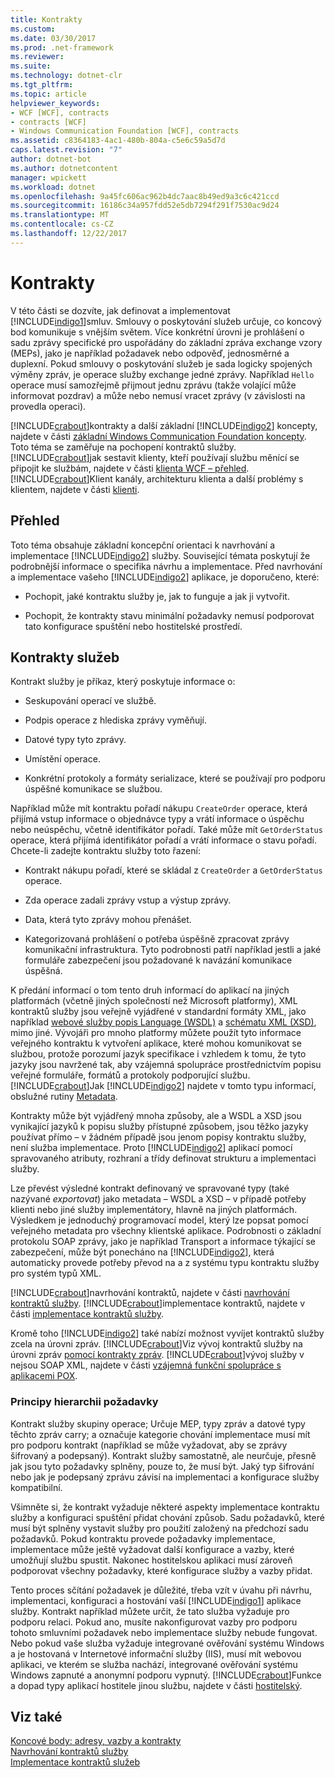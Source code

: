 ```yaml
---
title: Kontrakty
ms.custom: 
ms.date: 03/30/2017
ms.prod: .net-framework
ms.reviewer: 
ms.suite: 
ms.technology: dotnet-clr
ms.tgt_pltfrm: 
ms.topic: article
helpviewer_keywords:
- WCF [WCF], contracts
- contracts [WCF]
- Windows Communication Foundation [WCF], contracts
ms.assetid: c8364183-4ac1-480b-804a-c5e6c59a5d7d
caps.latest.revision: "7"
author: dotnet-bot
ms.author: dotnetcontent
manager: wpickett
ms.workload: dotnet
ms.openlocfilehash: 9a45fc606ac962b4dc7aac8b49ed9a3c6c421ccd
ms.sourcegitcommit: 16186c34a957fdd52e5db7294f291f7530ac9d24
ms.translationtype: MT
ms.contentlocale: cs-CZ
ms.lasthandoff: 12/22/2017
---
```

# <a name="contracts"></a>Kontrakty
V této části se dozvíte, jak definovat a implementovat [!INCLUDE[indigo1](../../../../includes/indigo1-md.md)]smluv. Smlouvy o poskytování služeb určuje, co koncový bod komunikuje s vnějším světem. Více konkrétní úrovni je prohlášení o sadu zprávy specifické pro uspořádány do základní zpráva exchange vzory (MEPs), jako je například požadavek nebo odpověď, jednosměrné a duplexní. Pokud smlouvy o poskytování služeb je sada logicky spojených výměny zpráv, je operace služby exchange jedné zprávy. Například `Hello` operace musí samozřejmě přijmout jednu zprávu (takže volající může informovat pozdrav) a může nebo nemusí vracet zprávy (v závislosti na provedla operaci).  
  
 [!INCLUDE[crabout](../../../../includes/crabout-md.md)]kontrakty a další základní [!INCLUDE[indigo2](../../../../includes/indigo2-md.md)] koncepty, najdete v části [základní Windows Communication Foundation koncepty](../../../../docs/framework/wcf/fundamental-concepts.md). Toto téma se zaměřuje na pochopení kontraktů služby. [!INCLUDE[crabout](../../../../includes/crabout-md.md)]jak sestavit klienty, kteří používají službu měnící se připojit ke službám, najdete v části [klienta WCF – přehled](../../../../docs/framework/wcf/wcf-client-overview.md). [!INCLUDE[crabout](../../../../includes/crabout-md.md)]Klient kanály, architekturu klienta a další problémy s klientem, najdete v části [klienti](../../../../docs/framework/wcf/feature-details/clients.md).  
  
## <a name="overview"></a>Přehled  
 Toto téma obsahuje základní koncepční orientaci k navrhování a implementace [!INCLUDE[indigo2](../../../../includes/indigo2-md.md)] služby. Související témata poskytují že podrobnější informace o specifika návrhu a implementace. Před navrhování a implementace vašeho [!INCLUDE[indigo2](../../../../includes/indigo2-md.md)] aplikace, je doporučeno, které:  
  
-   Pochopit, jaké kontraktu služby je, jak to funguje a jak ji vytvořit.  
  
-   Pochopit, že kontrakty stavu minimální požadavky nemusí podporovat tato konfigurace spuštění nebo hostitelské prostředí.  
  
## <a name="service-contracts"></a>Kontrakty služeb  
 Kontrakt služby je příkaz, který poskytuje informace o:  
  
-   Seskupování operací ve službě.  
  
-   Podpis operace z hlediska zprávy vyměňují.  
  
-   Datové typy tyto zprávy.  
  
-   Umístění operace.  
  
-   Konkrétní protokoly a formáty serializace, které se používají pro podporu úspěšné komunikace se službou.  
  
 Například může mít kontraktu pořadí nákupu `CreateOrder` operace, která přijímá vstup informace o objednávce typy a vrátí informace o úspěchu nebo neúspěchu, včetně identifikátor pořadí. Také může mít `GetOrderStatus` operace, která přijímá identifikátor pořadí a vrátí informace o stavu pořadí. Chcete-li zadejte kontraktu služby toto řazení:  
  
-   Kontrakt nákupu pořadí, které se skládal z `CreateOrder` a `GetOrderStatus` operace.  
  
-   Zda operace zadali zprávy vstup a výstup zprávy.  
  
-   Data, která tyto zprávy mohou přenášet.  
  
-   Kategorizovaná prohlášení o potřeba úspěšně zpracovat zprávy komunikační infrastruktura. Tyto podrobnosti patří například jestli a jaké formuláře zabezpečení jsou požadované k navázání komunikace úspěšná.  
  
 K předání informací o tom tento druh informací do aplikací na jiných platformách (včetně jiných společností než Microsoft platformy), XML kontraktů služby jsou veřejně vyjádřené v standardní formáty XML, jako například [webové služby popis Language (WSDL)](http://go.microsoft.com/fwlink/?LinkId=87004) a [schématu XML (XSD)](http://go.microsoft.com/fwlink/?LinkId=87005), mimo jiné. Vývojáři pro mnoho platformy můžete použít tyto informace veřejného kontraktu k vytvoření aplikace, které mohou komunikovat se službou, protože porozumí jazyk specifikace i vzhledem k tomu, že tyto jazyky jsou navržené tak, aby vzájemná spolupráce prostřednictvím popisu veřejné formuláře, formátů a protokoly podporující službu. [!INCLUDE[crabout](../../../../includes/crabout-md.md)]Jak [!INCLUDE[indigo2](../../../../includes/indigo2-md.md)] najdete v tomto typu informací, obslužné rutiny [Metadata](../../../../docs/framework/wcf/feature-details/metadata.md).  
  
 Kontrakty může být vyjádřený mnoha způsoby, ale a WSDL a XSD jsou vynikající jazyků k popisu služby přístupné způsobem, jsou těžko jazyky používat přímo – v žádném případě jsou jenom popisy kontraktu služby, není služba implementace. Proto [!INCLUDE[indigo2](../../../../includes/indigo2-md.md)] aplikací pomocí spravovaného atributy, rozhraní a třídy definovat strukturu a implementaci služby.  
  
 Lze převést výsledné kontrakt definovaný ve spravované typy (také nazývané *exportovat*) jako metadata – WSDL a XSD – v případě potřeby klienti nebo jiné služby implementátory, hlavně na jiných platformách. Výsledkem je jednoduchý programovací model, který lze popsat pomocí veřejného metadata pro všechny klientské aplikace. Podrobnosti o základní protokolu SOAP zprávy, jako je například Transport a informace týkající se zabezpečení, může být ponecháno na [!INCLUDE[indigo2](../../../../includes/indigo2-md.md)], která automaticky provede potřeby převod na a z systému typu kontraktu služby pro systém typů XML.  
  
 [!INCLUDE[crabout](../../../../includes/crabout-md.md)]navrhování kontraktů, najdete v části [navrhování kontraktů služby](../../../../docs/framework/wcf/designing-service-contracts.md). [!INCLUDE[crabout](../../../../includes/crabout-md.md)]implementace kontraktů, najdete v části [implementace kontraktů služby](../../../../docs/framework/wcf/implementing-service-contracts.md).  
  
 Kromě toho [!INCLUDE[indigo2](../../../../includes/indigo2-md.md)] také nabízí možnost vyvíjet kontraktů služby zcela na úrovni zpráv. [!INCLUDE[crabout](../../../../includes/crabout-md.md)]Viz vývoj kontraktů služby na úrovni zpráv [pomocí kontrakty zpráv](../../../../docs/framework/wcf/feature-details/using-message-contracts.md). [!INCLUDE[crabout](../../../../includes/crabout-md.md)]vývoj služby v nejsou SOAP XML, najdete v části [vzájemná funkční spolupráce s aplikacemi POX](../../../../docs/framework/wcf/feature-details/interoperability-with-pox-applications.md).  
  
### <a name="understanding-the-hierarchy-of-requirements"></a>Principy hierarchii požadavky  
 Kontrakt služby skupiny operace; Určuje MEP, typy zpráv a datové typy těchto zpráv carry; a označuje kategorie chování implementace musí mít pro podporu kontrakt (například se může vyžadovat, aby se zprávy šifrovaný a podepsaný). Kontrakt služby samostatně, ale neurčuje, přesně jak jsou tyto požadavky splněny, pouze to, že musí být. Jaký typ šifrování nebo jak je podepsaný zprávu závisí na implementaci a konfigurace služby kompatibilní.  
  
 Všimněte si, že kontrakt vyžaduje některé aspekty implementace kontraktu služby a konfiguraci spuštění přidat chování způsob. Sadu požadavků, které musí být splněny vystavit služby pro použití založený na předchozí sadu požadavků. Pokud kontraktu provede požadavky implementace, implementace může ještě vyžadovat další konfigurace a vazby, které umožňují službu spustit. Nakonec hostitelskou aplikaci musí zároveň podporovat všechny požadavky, které konfigurace služby a vazby přidat.  
  
 Tento proces sčítání požadavek je důležité, třeba vzít v úvahu při návrhu, implementaci, konfiguraci a hostování vaší [!INCLUDE[indigo1](../../../../includes/indigo1-md.md)] aplikace služby. Kontrakt například můžete určit, že tato služba vyžaduje pro podporu relaci. Pokud ano, musíte nakonfigurovat vazby pro podporu tohoto smluvními požadavek nebo implementace služby nebude fungovat. Nebo pokud vaše služba vyžaduje integrované ověřování systému Windows a je hostovaná v Internetové informační služby (IIS), musí mít webovou aplikaci, ve kterém se služba nachází, integrované ověřování systému Windows zapnuté a anonymní podporu vypnutý. [!INCLUDE[crabout](../../../../includes/crabout-md.md)]Funkce a dopad typy aplikací hostitele jinou službu, najdete v části [hostitelský](../../../../docs/framework/wcf/feature-details/hosting.md).  
  
## <a name="see-also"></a>Viz také  
 [Koncové body: adresy, vazby a kontrakty](../../../../docs/framework/wcf/feature-details/endpoints-addresses-bindings-and-contracts.md)  
 [Navrhování kontraktů služby](../../../../docs/framework/wcf/designing-service-contracts.md)  
 [Implementace kontraktů služeb](../../../../docs/framework/wcf/implementing-service-contracts.md)
